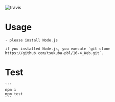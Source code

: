 ![travis](https://travis-ci.org/tsukuba-pbl/16-4_Web.svg?branch=master)

# Usage
	- please install Node.js
	
	if you installed Node.js, you execute `git clone https://github.com/tsukuba-pbl/16-4_Web.git`.
	

# Test

	```
	npm i
	npm test
	```


